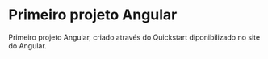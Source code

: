 # Primeiro projeto Angular

Primeiro projeto Angular, criado através do Quickstart diponibilizado no site do Angular.
